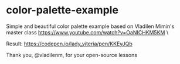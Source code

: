 # color-palette-example

Simple and beautiful color palette example  based on Vladilen Mimin's master class https://www.youtube.com/watch?v=OaNICHKM5KM \

Result: https://codepen.io/lady_viteria/pen/KKEyJQb

Thank you, @vladilenm, for your open-source lessons
